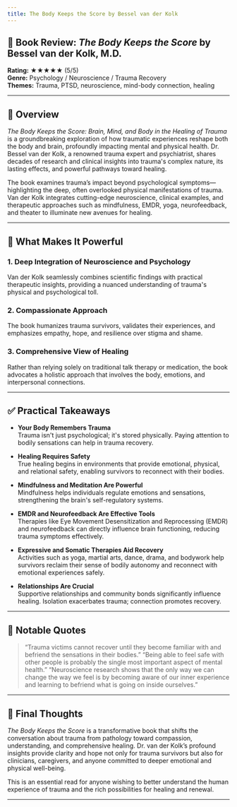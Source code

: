```yaml
---
title: The Body Keeps the Score by Bessel van der Kolk
---
```


## 📘 Book Review: *The Body Keeps the Score* by Bessel van der Kolk, M.D.

**Rating:** ★★★★★ (5/5)  
**Genre:** Psychology / Neuroscience / Trauma Recovery  
**Themes:** Trauma, PTSD, neuroscience, mind-body connection, healing  

---

## 📝 Overview

*The Body Keeps the Score: Brain, Mind, and Body in the Healing of Trauma* is a groundbreaking exploration of how traumatic experiences reshape both the body and brain, profoundly impacting mental and physical health. Dr. Bessel van der Kolk, a renowned trauma expert and psychiatrist, shares decades of research and clinical insights into trauma's complex nature, its lasting effects, and powerful pathways toward healing.

The book examines trauma’s impact beyond psychological symptoms—highlighting the deep, often overlooked physical manifestations of trauma. Van der Kolk integrates cutting-edge neuroscience, clinical examples, and therapeutic approaches such as mindfulness, EMDR, yoga, neurofeedback, and theater to illuminate new avenues for healing.

---

## 🌟 What Makes It Powerful

### 1. Deep Integration of Neuroscience and Psychology  

Van der Kolk seamlessly combines scientific findings with practical therapeutic insights, providing a nuanced understanding of trauma's physical and psychological toll.

### 2. Compassionate Approach  

The book humanizes trauma survivors, validates their experiences, and emphasizes empathy, hope, and resilience over stigma and shame.

### 3. Comprehensive View of Healing  

Rather than relying solely on traditional talk therapy or medication, the book advocates a holistic approach that involves the body, emotions, and interpersonal connections.

---

## ✅ Practical Takeaways

- **Your Body Remembers Trauma**  
  Trauma isn't just psychological; it's stored physically. Paying attention to bodily sensations can help in trauma recovery.

- **Healing Requires Safety**  
  True healing begins in environments that provide emotional, physical, and relational safety, enabling survivors to reconnect with their bodies.

- **Mindfulness and Meditation Are Powerful**  
  Mindfulness helps individuals regulate emotions and sensations, strengthening the brain's self-regulatory systems.

- **EMDR and Neurofeedback Are Effective Tools**  
  Therapies like Eye Movement Desensitization and Reprocessing (EMDR) and neurofeedback can directly influence brain functioning, reducing trauma symptoms effectively.

- **Expressive and Somatic Therapies Aid Recovery**  
  Activities such as yoga, martial arts, dance, drama, and bodywork help survivors reclaim their sense of bodily autonomy and reconnect with emotional experiences safely.

- **Relationships Are Crucial**  
  Supportive relationships and community bonds significantly influence healing. Isolation exacerbates trauma; connection promotes recovery.

---

## 💬 Notable Quotes

> “Trauma victims cannot recover until they become familiar with and befriend the sensations in their bodies.”
> “Being able to feel safe with other people is probably the single most important aspect of mental health.”
> “Neuroscience research shows that the only way we can change the way we feel is by becoming aware of our inner experience and learning to befriend what is going on inside ourselves.”

---

## 🧠 Final Thoughts

*The Body Keeps the Score* is a transformative book that shifts the conversation about trauma from pathology toward compassion, understanding, and comprehensive healing. Dr. van der Kolk’s profound insights provide clarity and hope not only for trauma survivors but also for clinicians, caregivers, and anyone committed to deeper emotional and physical well-being.

This is an essential read for anyone wishing to better understand the human experience of trauma and the rich possibilities for healing and renewal.

---
